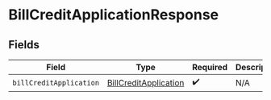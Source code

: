# BillCreditApplicationResponse


## Fields

| Field                                                                 | Type                                                                  | Required                                                              | Description                                                           |
| --------------------------------------------------------------------- | --------------------------------------------------------------------- | --------------------------------------------------------------------- | --------------------------------------------------------------------- |
| `billCreditApplication`                                               | [BillCreditApplication](../../models/shared/billcreditapplication.md) | :heavy_check_mark:                                                    | N/A                                                                   |